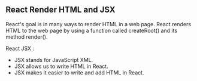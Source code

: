 ## React Render HTML and JSX

React's goal is in many ways to render HTML in a web page. React renders HTML to the web page by using a function called createRoot() and its method render().

React JSX : 
- JSX stands for JavaScript XML.
- JSX allows us to write HTML in React.
- JSX makes it easier to write and add HTML in React.